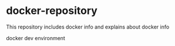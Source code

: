 # docker-repository
This repository includes docker info and explains about docker info

docker dev environment
